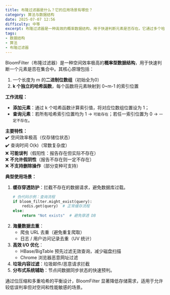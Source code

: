 ```yaml
---
title: 布隆过滤器是什么？它的应用场景有哪些？
category: 算法与数据结构
date: 2025-07-07 12:56
difficulty: 中等
excerpt: 布隆过滤器是一种高效的概率数据结构，用于快速判断元素是否存在。它通过多个哈希函数和位数组实现，常用于缓存穿透、去重等场景。
tags:
- 数据结构
- 算法
- 布隆过滤器
---
```

BloomFilter（布隆过滤器）是一种空间效率极高的**概率型数据结构**，用于快速判断一个元素是否在集合中。其核心原理包括：  
1. 一个长度为 m 的**二进制位数组**（初始全为0）  
2. **k 个独立的哈希函数**，每个函数将元素映射到 0~m-1 的索引位置  

**工作流程：**  
- **添加元素**：通过 k 个哈希函数计算索引值，将对应位数组位置设为 1；  
- **查询元素**：若所有哈希索引位置均为 1 → `可能存在`；若任一索引位置为 0 → `一定不存在`。  

**主要特性：**  
✔️ 空间效率极高（仅存储位状态）  
✔️ 查询时间 O(k)（常数复杂度）  
❌ **可能误判**（假阳性：报告存在但实际不存在）  
❌ **不允许假阴性**（报告不存在则一定不存在）  
❌ **不支持删除操作**（部分变种可支持）  

**典型使用场景：**  
1. **缓存穿透防护**：拦截不存在的数据请求，避免数据库过载。  
   ```python
   # 伪代码示例：查询流程
   if bloom_filter.might_exist(query): 
       redis.get(query)  # 正常缓存流程
   else: 
       return "Not exists"  # 避免穿透 DB
   ```
2. **海量数据去重**：  
   - 爬虫 URL 去重（避免重复爬取）  
   - 日志 / 用户访问记录去重（UV 统计）
3. **高效 I/O 优化**：  
   - HBase/BigTable 预先过滤无效查询，减少磁盘扫描  
   - Chrome 浏览器恶意网址过滤
4. **垃圾内容过滤**：垃圾邮件/恶意请求拦截  
5. **分布式系统辅助**：节点间数据同步状态的快速预判。  

通过位压缩和多重哈希的平衡设计，BloomFilter 显著降低存储需求，适用于允许较低误判率但对空间和性能敏感的场景。  
